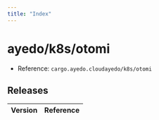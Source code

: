 ```yaml
---
title: "Index"
---
```



# ayedo/k8s/otomi

- Reference: `cargo.ayedo.cloudayedo/k8s/otomi`

## Releases 

| Version  | Reference | 
|---|---|

